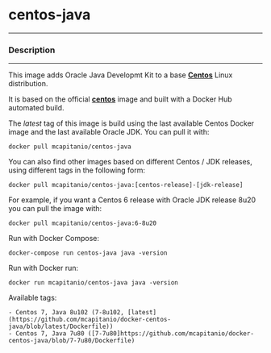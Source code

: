 # **centos-java**
___

### Description
___

This image adds Oracle Java Developmt Kit to a base [**Centos**](https://hub.docker.com/r/centos/centos/) Linux distribution.

It is based on the official [**centos**](https://hub.docker.com/r/centos/systemd/) image and built with a Docker Hub automated build.

The *latest* tag of this image is build using the last available Centos Docker image and the last available Oracle JDK.
You can pull it with:

    docker pull mcapitanio/centos-java

You can also find other images based on different Centos / JDK releases, using different tags in the following form:

    docker pull mcapitanio/centos-java:[centos-release]-[jdk-release]

For example, if you want a Centos 6 release with Oracle JDK release 8u20 you can pull the image with:

    docker pull mcapitanio/centos-java:6-8u20

Run with Docker Compose:

    docker-compose run centos-java java -version

Run with Docker run:

    docker run mcapitanio/centos-java java -version

Available tags:

	- Centos 7, Java 8u102 (7-8u102, [latest](https://github.com/mcapitanio/docker-centos-java/blob/latest/Dockerfile))
	- Centos 7, Java 7u80 ([7-7u80]https://github.com/mcapitanio/docker-centos-java/blob/7-7u80/Dockerfile)